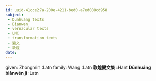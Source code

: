 ```yaml
---
id: uuid-41cce27a-200e-4211-bed0-a7ed088cd958
subject: 
 - Dunhuang texts
 - Bianwen
 - vernacular texts
 - LMC
 - transformation texts
 - 變文
 - 敦煌
date: 
---
```


given: Zhongmin :Latn
family: Wang :Latn
**敦煌變文集** :Hant
**Dūnhuáng biànwén jí** :Latn